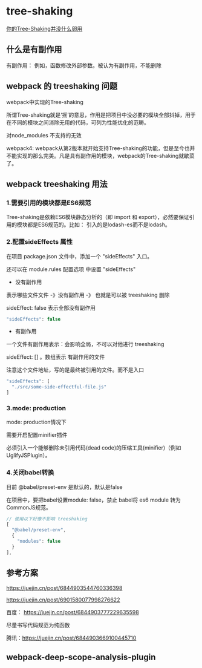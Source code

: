 # tree-shaking

[你的Tree-Shaking并没什么卵用](https://zhuanlan.zhihu.com/p/32831172)

## 什么是有副作用

有副作用： 例如，函数修改外部参数。被认为有副作用，不能删除

## webpack 的 treeshaking 问题

webpack中实现的Tree-shaking

所谓Tree-shaking就是‘摇’的意思，作用是把项目中没必要的模块全部抖掉，用于在不同的模块之间消除无用的代码，可列为性能优化的范畴。

对node_modules 不支持的无效  

webpack4: webpack从第2版本就开始支持Tree-shaking的功能，但是至今也并不能实现的那么完美。凡是具有副作用的模块，webpack的Tree-shaking就歇菜了。

## webpack treeshaking 用法

### 1.需要引用的模块都是ES6规范

Tree-shaking是依赖ES6模块静态分析的（即 import 和 export），必然要保证引用的模块都是ES6规范的。比如： 引入的是lodash-es而不是lodash。

### 2.配置sideEffects 属性

在项目 package.json 文件中，添加一个 "sideEffects" 入口。

还可以在 module.rules 配置选项 中设置 "sideEffects"

- 没有副作用

表示哪些文件文件 -》没有副作用 -》 也就是可以被 treeshaking 删除

sideEffect: false 表示全部没有副作用

```js
"sideEffects": false
```

- 有副作用

一个文件有副作用表示：会影响全局，不可以对他进行 treeshaking

sideEffect: [] 。数组表示 有副作用的文件

注意这个文件地址，写的是最终被引用的文件。而不是入口

```js
"sideEffects": [
  "./src/some-side-effectful-file.js"
]
```

### 3.mode: production

mode: production情况下

需要开启配置minifier插件

必须引入一个能够删除未引用代码(dead code)的压缩工具(minifier)（例如 UglifyJSPlugin）。

### 4.关闭babel转换

目前 @babel/preset-env 是默认的，默认是false

在项目中，要把babel设置module: false，禁止 babel将 es6 module 转为CommonJS规范。

```js
// 使用以下好像不影响 treeshaking 
[
  "@babel/preset-env",
  {
    "modules": false
  }
],
```

## 参考方案

<https://juejin.cn/post/6844903544760336398>

<https://juejin.cn/post/6901580077998276622>

百度： <https://juejin.cn/post/6844903777229635598>

尽量书写代码规范为纯函数

腾讯：<https://juejin.cn/post/6844903669100445710>

## webpack-deep-scope-analysis-plugin
